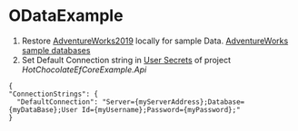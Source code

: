 # ODataExample

1) Restore [AdventureWorks2019](https://github.com/Microsoft/sql-server-samples/releases/download/adventureworks/AdventureWorks2019.bak) locally for sample Data. [AdventureWorks sample databases](https://learn.microsoft.com/en-us/sql/samples/adventureworks-install-configure?view=sql-server-ver16&tabs=ssms)
2) Set Default Connection string in [User Secrets](https://learn.microsoft.com/it-it/aspnet/core/security/app-secrets?view=aspnetcore-7.0&tabs=windows) of project *HotChocolateEfCoreExample.Api*
```
{
"ConnectionStrings": {
  "DefaultConnection": "Server={myServerAddress};Database={myDataBase};User Id={myUsername};Password={myPassword};"
}
```
 
